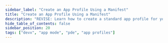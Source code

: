 ```yaml
---
sidebar_label: "Create an App Profile Using a Manifest"
title: "Create an App Profile Using a Manifest"
description: "REVISE: Learn how to create a standard app profile for your Palette Virtual Clusters."
hide_table_of_contents: false
sidebar_position: 20
tags: ["devx", "app mode", "pde", "app profiles"]
---
```




